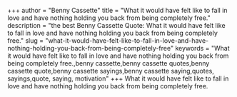 +++
author = "Benny Cassette"
title = "What it would have felt like to fall in love and have nothing holding you back from being completely free."
description = "the best Benny Cassette Quote: What it would have felt like to fall in love and have nothing holding you back from being completely free."
slug = "what-it-would-have-felt-like-to-fall-in-love-and-have-nothing-holding-you-back-from-being-completely-free"
keywords = "What it would have felt like to fall in love and have nothing holding you back from being completely free.,benny cassette,benny cassette quotes,benny cassette quote,benny cassette sayings,benny cassette saying,quotes, sayings,quote, saying, motivation"
+++
What it would have felt like to fall in love and have nothing holding you back from being completely free.
